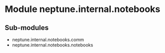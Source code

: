 Module neptune.internal.notebooks
=================================

Sub-modules
-----------
* neptune.internal.notebooks.comm
* neptune.internal.notebooks.notebooks